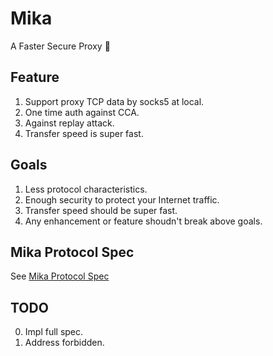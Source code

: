 # Mika
A Faster Secure Proxy :rocket:

## Feature

1. Support proxy TCP data by socks5 at local.
1. One time auth against CCA. 
1. Against replay attack.
1. Transfer speed is super fast.

## Goals

1. Less protocol characteristics.
1. Enough security to protect your Internet traffic.
1. Transfer speed should be super fast.
1. Any enhancement or feature shoudn't break above goals.

## Mika Protocol Spec

See [Mika Protocol Spec](https://github.com/sakeven/mika/wiki/Mika-Protocol-Spec)

## TODO

0. Impl full spec.
2. Address forbidden.